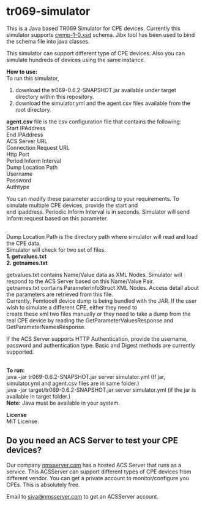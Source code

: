 tr069-simulator
===============

This is a Java based TR069 Simulator for CPE devices. Currently this simulator supports <a href="http://www.broadband-forum.org/cwmp/cwmp-1-0.xsd">cwmp-1-0.xsd</a>
schema. Jibx tool has been used to bind the schema file into java classes.

This simulator can support different type of CPE devices. Also you can simulate hundreds of devices using the same instance.

<b>How to use:</b><br>
To run this simulator,<br> 
1. download the tr069-0.6.2-SNAPSHOT.jar available under target directory within this repository.<br>
2. download the simulator.yml and the agent.csv files available from the root directory.<br>

<b>agent.csv</b> file is the csv configuration file that contains the following:<br>
Start IPAddress <br> 
End IPAddress<br>
ACS Server URL<br>
Connection Request URL<br>
Http Port<br>
Period Inform Interval<br>
Dump Location Path<br>
Username<br>
Password<br>
Authtype<br>

You can modify these parameter according to your requirements. To simulate multiple CPE devices, provide the start and<br>
end ipaddress. Periodic Inform Interval is in seconds. Simulator will send Inform request based on this parameter.<br><br> 

Dump Location Path is the directory path where simulator will read and load the CPE data. <br>
Simulator will check for two set of files.<br>
<b>1. getvalues.txt</b><br>
<b>2. getnames.txt</b><br>

getvalues.txt contains Name/Value data as XML Nodes. Simulator will respond to the ACS Server based on this Name/Value Pair.<br>
getnames.txt contains ParameterInfoStruct XML Nodes. Access detail about the parameters are retrieved from this file.
<br>
Currently, Femtocell device dump is being bundled with the JAR. If the user wish to simulate a different CPE, either they need to <br>
create these xml two files manually or they need to take a dump from the real CPE device by reading the GetParameterValuesResponse
and GetParameterNamesResponse.<br>

If the ACS Server supports HTTP Authentication, provide the username, password and authentication type. Basic and Digest 
methods are currently supported.<br><br>

<b>To run:</b><br>
java -jar tr069-0.6.2-SNAPSHOT.jar server simulator.yml  (If jar, simulator.yml and agent.csv files are in same folder.)<br> 
java -jar target/tr069-0.6.2-SNAPSHOT.jar server simulator.yml  (if the jar is available in target folder.)<br>
<b>Note:</b> Java must be available in your system.<br>

<b>License</b><br>
MIT License.<br>

<h2>Do you need an ACS Server to test your CPE devices?</h2>
Our company <a href="nmsserver.com">nmsserver.com</a> has a hosted ACS Server that runs as a service. This ACSServer
can support different types of CPE devices from different vendor. You can get a private account to monitor/configure 
you CPEs. This is absolutely free.<br>

Email to siva@nmsserver.com to get an ACSServer account. 



